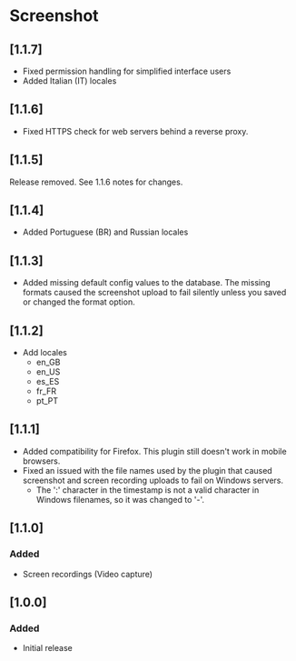 # Screenshot

## [1.1.7]
- Fixed permission handling for simplified interface users
- Added Italian (IT) locales

## [1.1.6]
- Fixed HTTPS check for web servers behind a reverse proxy.

## [1.1.5]
Release removed. See 1.1.6 notes for changes.

## [1.1.4]
- Added Portuguese (BR) and Russian locales

## [1.1.3]
- Added missing default config values to the database.
  The missing formats caused the screenshot upload to fail silently unless you saved or changed the format option.

## [1.1.2]
- Add locales
  - en_GB
  - en_US
  - es_ES
  - fr_FR
  - pt_PT

## [1.1.1]
- Added compatibility for Firefox. This plugin still doesn't work in mobile browsers.
- Fixed an issued with the file names used by the plugin that caused screenshot and screen recording uploads to fail on Windows servers.
  - The ':' character in the timestamp is not a valid character in Windows filenames, so it was changed to '-'.

## [1.1.0]

### Added
- Screen recordings (Video capture)


## [1.0.0]

### Added
- Initial release
